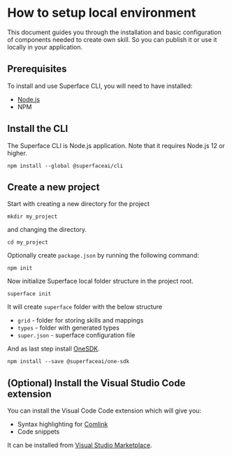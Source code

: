 # How to setup local environment

This document guides you through the installation and basic configuration of components needed to create own skill. So you can publish it or use it locally in your application.

## Prerequisites

To install and use Superface CLI, you will need to have installed:

- [Node.js](https://nodejs.dev/learn/how-to-install-nodejs)
- NPM

## Install the CLI

The Superface CLI is Node.js application. Note that it requires Node.js 12 or higher.

```shell
npm install --global @superfaceai/cli
```

## Create a new project

Start with creating a new directory for the project

```shell
mkdir my_project
```

and changing the directory.

```shell
cd my_project
```

Optionally create `package.json` by running the following command:

```shell
npm init
```

Now initialize Superface local folder structure in the project root.

```shell
superface init
```

It will create `superface` folder with the below structure

- `grid` - folder for storing skills and mappings
- `types` - folder with generated types
- `super.json` - superface configuration file

And as last step install [OneSDK](/reference/one-sdk-js).

```shell
npm install --save @superfaceai/one-sdk
```

## (Optional) Install the Visual Studio Code extension

You can install the Visual Code Code extension which will give you:

- Syntax highlighting for [Comlink](/comlink)
- Code snippets

It can be installed from [Visual Studio Marketplace](https://marketplace.visualstudio.com/items?itemName=superfaceai.superface-language-client-vscode).

